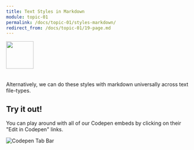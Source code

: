 ```yaml
---
title: Text Styles in Markdown
module: topic-01
permalink: /docs/topic-01/styles-markdown/
redirect_from: /docs/topic-01/19-page.md
---
```


<img src="./../../../img/arrow-divider.svg" style="width: 75px; border: none; margin: 0px 0 20px 0" />

Alternatively, we can do these styles with markdown universally across text file-types.

<p data-height="600" data-theme-id="30567" data-slug-hash="yowroQ" data-default-tab="html,result" data-user="Media-Ed-Online" data-embed-version="2" data-pen-title="Topic-02: Markdown " class="codepen"></p>
<script async src="https://production-assets.codepen.io/assets/embed/ei.js"></script>

## Try it out!

You can play around with all of our Codepen embeds by clicking on their "Edit in Codepen" links.

![Codepen Tab Bar](../img/codepen-link.png)
